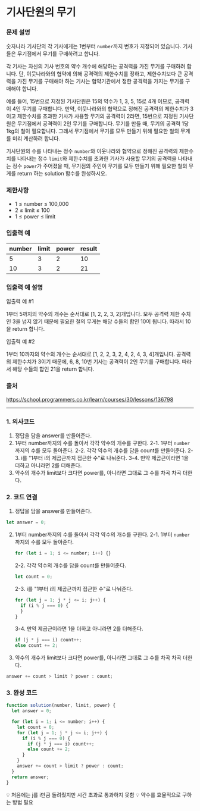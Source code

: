# 기사단원의 무기

### 문제 설명

숫자나라 기사단의 각 기사에게는 1번부터 `number`까지 번호가 지정되어 있습니다. 기사들은 무기점에서 무기를 구매하려고 합니다.

각 기사는 자신의 기사 번호의 약수 개수에 해당하는 공격력을 가진 무기를 구매하려 합니다. 단, 이웃나라와의 협약에 의해 공격력의 제한수치를 정하고, 제한수치보다 큰 공격력을 가진 무기를 구매해야 하는 기사는 협약기관에서 정한 공격력을 가지는 무기를 구매해야 합니다.

예를 들어, 15번으로 지정된 기사단원은 15의 약수가 1, 3, 5, 15로 4개 이므로, 공격력이 4인 무기를 구매합니다. 만약, 이웃나라와의 협약으로 정해진 공격력의 제한수치가 3이고 제한수치를 초과한 기사가 사용할 무기의 공격력이 2라면, 15번으로 지정된 기사단원은 무기점에서 공격력이 2인 무기를 구매합니다. 무기를 만들 때, 무기의 공격력 1당 1kg의 철이 필요합니다. 그래서 무기점에서 무기를 모두 만들기 위해 필요한 철의 무게를 미리 계산하려 합니다.

기사단원의 수를 나타내는 정수 `number`와 이웃나라와 협약으로 정해진 공격력의 제한수치를 나타내는 정수 `limit`와 제한수치를 초과한 기사가 사용할 무기의 공격력을 나타내는 정수 `power`가 주어졌을 때, 무기점의 주인이 무기를 모두 만들기 위해 필요한 철의 무게를 return 하는 solution 함수를 완성하시오.

### 제한사항

- 1 ≤ number ≤ 100,000
- 2 ≤ limit ≤ 100
- 1 ≤ power ≤ limit

### 입출력 예

| number | limit | power | result |
| ------ | ----- | ----- | ------ |
| 5      | 3     | 2     | 10     |
| 10     | 3     | 2     | 21     |

### 입출력 예 설명

입출력 예 #1

1부터 5까지의 약수의 개수는 순서대로 [1, 2, 2, 3, 2]개입니다. 모두 공격력 제한 수치인 3을 넘지 않기 때문에 필요한 철의 무게는 해당 수들의 합인 10이 됩니다. 따라서 10을 return 합니다.

입출력 예 #2

1부터 10까지의 약수의 개수는 순서대로 [1, 2, 2, 3, 2, 4, 2, 4, 3, 4]개입니다. 공격력의 제한수치가 3이기 때문에, 6, 8, 10번 기사는 공격력이 2인 무기를 구매합니다. 따라서 해당 수들의 합인 21을 return 합니다.

### 출처

https://school.programmers.co.kr/learn/courses/30/lessons/136798

---

### 1. 의사코드

1. 정답을 담을 answer를 만들어준다.
2. 1부터 number까지의 수를 돌아서 각각 약수의 개수를 구한다.
   2-1. 1부터 `number`까지의 수를 모두 돌아준다.
   2-2. 각각 약수의 개수를 담을 count를 만들어준다.
   2-3. i를 "1부터 i의 제곱근까지 접근한 수"로 나눠준다.
   3-4. 만약 제곱근이라면 1을 더하고 아니라면 2를 더해준다.
3. 약수의 개수가 limit보다 크다면 power를, 아니라면 그대로 그 수를 차곡 차곡 더한다.

### 2. 코드 연결

1. 정답을 담을 answer를 만들어준다.

```javascript
let answer = 0;
```

2. 1부터 number까지의 수를 돌아서 각각 약수의 개수를 구한다.
   2-1. 1부터 `number`까지의 수를 모두 돌아준다.

   ```javascript
   for (let i = 1; i <= number; i++) {}
   ```

   2-2. 각각 약수의 개수를 담을 count를 만들어준다.

   ```javascript
   let count = 0;
   ```

   2-3. i를 "1부터 i의 제곱근까지 접근한 수"로 나눠준다.

   ```javascript
   for (let j = 1; j * j <= i; j++) {
     if (i % j === 0) {
     }
   }
   ```

   3-4. 만약 제곱근이라면 1을 더하고 아니라면 2를 더해준다.

   ```javascript
   if (j * j === i) count++;
   else count += 2;
   ```

3. 약수의 개수가 limit보다 크다면 power를, 아니라면 그대로 그 수를 차곡 차곡 더한다.

```javascript
answer += count > limit ? power : count;
```

### 3. 완성 코드

```javascript
function solution(number, limit, power) {
  let answer = 0;

  for (let i = 1; i <= number; i++) {
    let count = 0;
    for (let j = 1; j * j <= i; j++) {
      if (i % j === 0) {
        if (j * j === i) count++;
        else count += 2;
      }
    }
    answer += count > limit ? power : count;
  }
  return answer;
}
```

💡 처음에는 j를 i만큼 돌려줬지만 시간 초과로 통과하지 못함
💡 약수를 효율적으로 구하는 방법 필요
